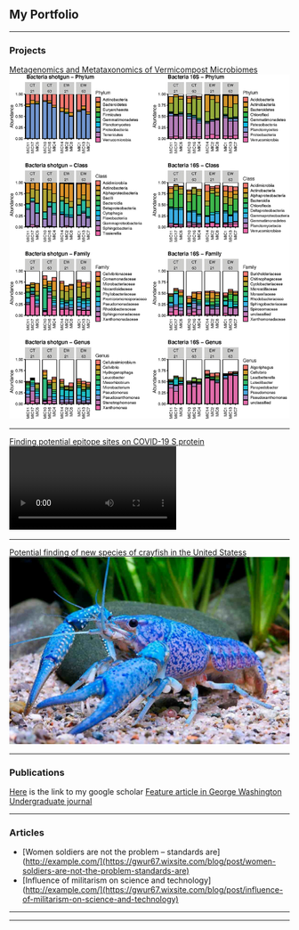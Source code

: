 ## My Portfolio

---

### Projects 

[Metagenomics and Metataxonomics of Vermicompost Microbiomes](/vermicompost)
<img src="images/relativeAbundance-bacteria.jpeg"/>

---
[Finding potential epitope sites on COVID-19 S protein](/pdf/sample_presentation.pdf)
<video src="https://user-images.githubusercontent.com/56312676/206598179-2b8f7631-bdcf-4c5e-99d8-5e8c8ad2cfb8.mov" controls="controls" style="max-width: 730px;">
</video>

---
[Potential finding of new species of crayfish in the United Statess](/crayfish)
<img src="images/crayfish.jpeg"/>

---

### Publications

[Here](https://scholar.google.com/citations?user=y-sIIrAAAAAJ&hl=en) is the link to my google scholar
[Feature article in George Washington Undergraduate journal](https://issuu.com/gwur/docs/gwur-vol4)

---

### Articles 

- [Women soldiers are not the problem – standards are](http://example.com/](https://gwur67.wixsite.com/blog/post/women-soldiers-are-not-the-problem-standards-are)
- [Influence of militarism on science and technology](http://example.com/](https://gwur67.wixsite.com/blog/post/influence-of-militarism-on-science-and-technology)

---




---
<!-- <p style="font-size:11px">Page template forked from <a href="https://github.com/evanca/quick-portfolio">evanca</a></p> -->
<!-- Remove above link if you don't want to attibute -->
